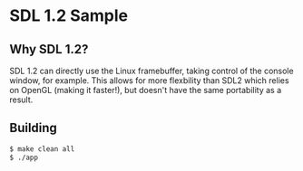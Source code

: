 # SDL 1.2 Sample

## Why SDL 1.2?

SDL 1.2 can directly use the Linux framebuffer, taking control of the
console window, for example. This allows for more flexbility than SDL2
which relies on OpenGL (making it faster!), but doesn't have the same
portability as a result.

## Building

```bash
$ make clean all
$ ./app
```
